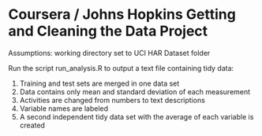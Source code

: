 # Coursera / Johns Hopkins Getting and Cleaning the Data Project
Assumptions: working directory set to UCI HAR Dataset folder

Run the script run_analysis.R to output a text file containing tidy data:
  1. Training and test sets are merged in one data set
  2. Data contains only mean and standard deviation of each measurement
  3. Activities are changed from numbers to text descriptions
  4. Variable names are labeled
  5. A second independent tidy data set with the average of each variable is created
